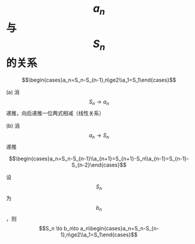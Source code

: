 # $$a_n$$与$$S_n$$的关系

$$\begin{cases}a_n=S_n-S_{n-1},n\ge2\\a_1=S_1\end{cases}$$

(a) 消$$S_n\to a_n$$递推，向后递推一位两式相减（线性关系）

(b) 消$$a_n\to S_n$$递推

$$\begin{cases}a_n=S_n-S_{n-1}\\a_{n+1}=S_{n+1}-S_n\\a_{n-1}=S_{n-1}-S_{n-2}\end{cases}$$

设$$S_n$$为$$b_n$$，则$$S_n \to b_n\to a_n\begin{cases}a_n=S_n-S_{n-1},n\ge2\\a_1=S_1\end{cases}$$

